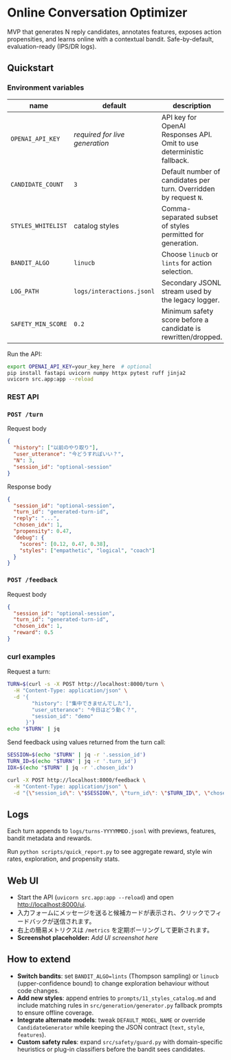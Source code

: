 # Online Conversation Optimizer


MVP that generates N reply candidates, annotates features, exposes action propensities, and learns online with a contextual bandit. Safe-by-default, evaluation-ready (IPS/DR logs).


## Quickstart

### Environment variables

| name | default | description |
| --- | --- | --- |
| `OPENAI_API_KEY` | _required for live generation_ | API key for OpenAI Responses API. Omit to use deterministic fallback. |
| `CANDIDATE_COUNT` | `3` | Default number of candidates per turn. Overridden by request `N`. |
| `STYLES_WHITELIST` | catalog styles | Comma-separated subset of styles permitted for generation. |
| `BANDIT_ALGO` | `linucb` | Choose `linucb` or `lints` for action selection. |
| `LOG_PATH` | `logs/interactions.jsonl` | Secondary JSONL stream used by the legacy logger. |
| `SAFETY_MIN_SCORE` | `0.2` | Minimum safety score before a candidate is rewritten/dropped. |

Run the API:

```bash
export OPENAI_API_KEY=your_key_here  # optional
pip install fastapi uvicorn numpy httpx pytest ruff jinja2
uvicorn src.app:app --reload
```

### REST API

### `POST /turn`

Request body
```json
{
  "history": ["以前のやり取り"],
  "user_utterance": "今どうすればいい？",
  "N": 3,
  "session_id": "optional-session"
}
```

Response body
```json
{
  "session_id": "optional-session",
  "turn_id": "generated-turn-id",
  "reply": "...",
  "chosen_idx": 1,
  "propensity": 0.47,
  "debug": {
    "scores": [0.12, 0.47, 0.38],
    "styles": ["empathetic", "logical", "coach"]
  }
}
```

### `POST /feedback`

Request body
```json
{
  "session_id": "optional-session",
  "turn_id": "generated-turn-id",
  "chosen_idx": 1,
  "reward": 0.5
}
```

### curl examples

Request a turn:

```bash
TURN=$(curl -s -X POST http://localhost:8000/turn \
  -H "Content-Type: application/json" \
  -d '{
        "history": ["集中できませんでした"],
        "user_utterance": "今日はどう動く？",
        "session_id": "demo"
      }')
echo "$TURN" | jq
```

Send feedback using values returned from the turn call:

```bash
SESSION=$(echo "$TURN" | jq -r '.session_id')
TURN_ID=$(echo "$TURN" | jq -r '.turn_id')
IDX=$(echo "$TURN" | jq -r '.chosen_idx')

curl -X POST http://localhost:8000/feedback \
  -H "Content-Type: application/json" \
  -d "{\"session_id\": \"$SESSION\", \"turn_id\": \"$TURN_ID\", \"chosen_idx\": $IDX, \"reward\": 0.6}"
```

## Logs

Each turn appends to `logs/turns-YYYYMMDD.jsonl` with previews, features, bandit metadata and rewards.

Run `python scripts/quick_report.py` to see aggregate reward, style win rates, exploration, and propensity stats.

## Web UI

- Start the API (`uvicorn src.app:app --reload`) and open <http://localhost:8000/ui>.
- 入力フォームにメッセージを送ると候補カードが表示され、クリックでフィードバックが送信されます。
- 右上の簡易メトリクスは `/metrics` を定期ポーリングして更新されます。
- **Screenshot placeholder:** _Add UI screenshot here_

## How to extend

- **Switch bandits**: set `BANDIT_ALGO=lints` (Thompson sampling) or `linucb` (upper-confidence bound) to change exploration behaviour without code changes.
- **Add new styles**: append entries to `prompts/11_styles_catalog.md` and include matching rules in `src/generation/generator.py` fallback prompts to ensure offline coverage.
- **Integrate alternate models**: tweak `DEFAULT_MODEL_NAME` or override `CandidateGenerator` while keeping the JSON contract (`text`, `style`, `features`).
- **Custom safety rules**: expand `src/safety/guard.py` with domain-specific heuristics or plug-in classifiers before the bandit sees candidates.
